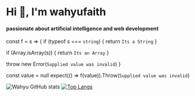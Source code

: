 # Hi 👋, I'm wahyufaith
#### passionate about artificial intelligence and web development
<!--
**wahyufaith/wahyufaith** is a ✨ _special_ ✨ repository because its `README.md` (this file) appears on your GitHub profile.

Here are some ideas to get you started:
- 🔭 I’m currently working on ...
- 🌱 I’m currently learning ...
- 👯 I’m looking to collaborate on ...
- 🤔 I’m looking for help with ...
- 💬 Ask me about ...
- 📫 How to reach me: ...
- 😄 Pronouns: ...
- ⚡ Fun fact: ...
-->
const f = s => {
  if (typeof s === `string`) {
    return `Its a String`
  }

  if (Array.isArray(s)) {
    return `Its an Array`
  }

  throw new Error(`Supplied value was invalid`)
}

const value = null
expect(() => f(value)).Throw(`Supplied value was invalid`)


![Wahyu GitHub stats](https://github-readme-stats.vercel.app/api?username=wahyufaith&theme=dark&show_icons=true)
[![Top Langs](https://github-readme-stats.vercel.app/api/top-langs/?username=wahyufaith&theme=dark&show_icons=true&layout=compact)](https://github.com/wahyufaith/github-readme-stats)
